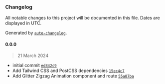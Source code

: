 ### Changelog

All notable changes to this project will be documented in this file. Dates are displayed in UTC.

Generated by [`auto-changelog`](https://github.com/CookPete/auto-changelog).

#### 0.0.0

> 21 March 2024

- initial commit [`ed842c9`](https://github.com/enessusan00/TailwindcssJFFun/commit/ed842c935e33fad94f490dcc2c4188a763f7bf68)
- Add Tailwind CSS and PostCSS dependencies [`15ec4c7`](https://github.com/enessusan00/TailwindcssJFFun/commit/15ec4c72bb8c18fd570889d5e2a617cd576b69ca)
- Add Glitter Zigzag Animation component and route [`55a87ba`](https://github.com/enessusan00/TailwindcssJFFun/commit/55a87ba886e460350dbef461483915c1ea42adf4)
